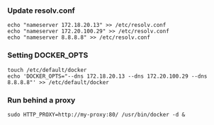 
### Update resolv.conf
```
echo "nameserver 172.18.20.13" >> /etc/resolv.conf
echo "nameserver 172.20.100.29" >> /etc/resolv.conf
echo "nameserver 8.8.8.8" >> /etc/resolv.conf
```

### Setting DOCKER_OPTS
```
touch /etc/default/docker
echo 'DOCKER_OPTS="--dns 172.18.20.13 --dns 172.20.100.29 --dns 8.8.8.8"' >> /etc/default/docker
```

### Run behind a proxy
```
sudo HTTP_PROXY=http://my-proxy:80/ /usr/bin/docker -d &
```

